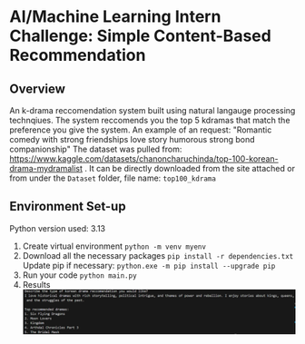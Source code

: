# AI/Machine Learning Intern Challenge: Simple Content-Based Recommendation

## Overview
An k-drama reccomendation system built using natural langauge processing technqiues. The system reccomends you the top 5 kdramas that match the preference you give the system. 
An example of an request: "Romantic comedy with strong friendships love story humorous strong bond companionship"
The dataset was pulled from: https://www.kaggle.com/datasets/chanoncharuchinda/top-100-korean-drama-mydramalist . It can be directly downloaded from the site attached or from under the `Dataset` folder, file name: `top100_kdrama`

## Environment Set-up
Python version used: 3.13
1. Create virtual environment
   `python -m venv myenv`
2. Download all the necessary packages
   `pip install -r dependencies.txt`
   Update pip if necessary: `python.exe -m pip install --upgrade pip`
3. Run your code
   `python main.py`
4. Results
   ![alt text](exampleQuery.png)
   